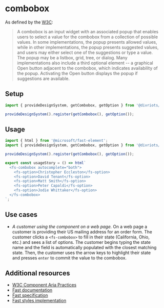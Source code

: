 # combobox

As defined by the [W3C](https://w3c.github.io/aria-practices/#combobox):

> A combobox is an input widget with an associated popup that enables users to select a value for the combobox from a collection of possible values. In some implementations, the popup presents allowed values, while in other implementations, the popup presents suggested values, and users may either select one of the suggestions or type a value. The popup may be a listbox, grid, tree, or dialog. Many implementations also include a third optional element -- a graphical Open button adjacent to the combobox, which indicates availability of the popup. Activating the Open button displays the popup if suggestions are available.

## Setup

```ts
import { provideDesignSystem, getCombobox, getOption } from '@divriots/starter-furious';

provideDesignSystem().register(getCombobox(), getOption());
```

## Usage

```js preview-story
import { html } from '@microsoft/fast-element';
import { provideDesignSystem, getCombobox, getOption } from '@divriots/starter-furious';

provideDesignSystem().register(getCombobox(), getOption());

export const usageStory = () => html`
  <fs-combobox autocomplete="both">
    <fs-option>Christopher Eccleston</fs-option>
    <fs-option>David Tenant</fs-option>
    <fs-option>Matt Smith</fs-option>
    <fs-option>Peter Capaldi</fs-option>
    <fs-option>Jodie Whittaker</fs-option>
  </fs-combobox>
`;
```

## Use cases

- _A customer using the component on a web page._
  On a web page a customer is providing their US mailing address for an order form. The customer clicks a `<fs-combobox>` to fill in their state (California, Ohio, etc.) and sees a list of options. The customer begins typing the state name and the field is automatically populated with the closest matching state. Then, the customer uses the arrow keys to highlight their state and presses `enter` to commit the value to the combobox.

## Additional resources

- [W3C Component Aria Practices](https://w3c.github.io/aria-practices/#combobox)
- [Fast documentation](https://github.com/microsoft/fast/blob/master/packages/web-components/fast-foundation/src/combobox/README.md)
- [Fast specification](https://github.com/microsoft/fast/tree/master/packages/web-components/fast-foundation/src/combobox)
- [Fast styles implementation](https://github.com/microsoft/fast/blob/master/packages/web-components/fast-components/src/combobox/combobox.styles.ts)
